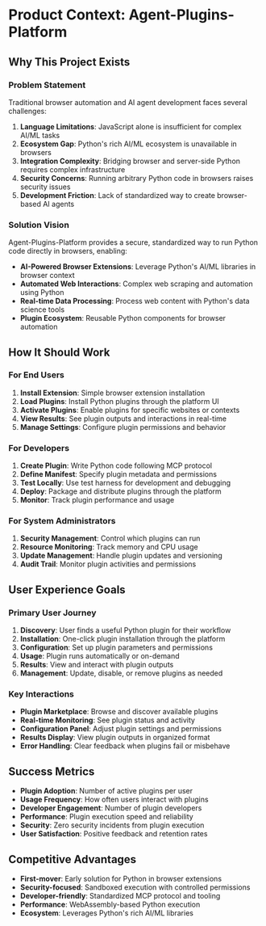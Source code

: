 # Product Context: Agent-Plugins-Platform

## Why This Project Exists

### Problem Statement
Traditional browser automation and AI agent development faces several challenges:
1. **Language Limitations**: JavaScript alone is insufficient for complex AI/ML tasks
2. **Ecosystem Gap**: Python's rich AI/ML ecosystem is unavailable in browsers
3. **Integration Complexity**: Bridging browser and server-side Python requires complex infrastructure
4. **Security Concerns**: Running arbitrary Python code in browsers raises security issues
5. **Development Friction**: Lack of standardized way to create browser-based AI agents

### Solution Vision
Agent-Plugins-Platform provides a secure, standardized way to run Python code directly in browsers, enabling:
- **AI-Powered Browser Extensions**: Leverage Python's AI/ML libraries in browser context
- **Automated Web Interactions**: Complex web scraping and automation using Python
- **Real-time Data Processing**: Process web content with Python's data science tools
- **Plugin Ecosystem**: Reusable Python components for browser automation

## How It Should Work

### For End Users
1. **Install Extension**: Simple browser extension installation
2. **Load Plugins**: Install Python plugins through the platform UI
3. **Activate Plugins**: Enable plugins for specific websites or contexts
4. **View Results**: See plugin outputs and interactions in real-time
5. **Manage Settings**: Configure plugin permissions and behavior

### For Developers
1. **Create Plugin**: Write Python code following MCP protocol
2. **Define Manifest**: Specify plugin metadata and permissions
3. **Test Locally**: Use test harness for development and debugging
4. **Deploy**: Package and distribute plugins through the platform
5. **Monitor**: Track plugin performance and usage

### For System Administrators
1. **Security Management**: Control which plugins can run
2. **Resource Monitoring**: Track memory and CPU usage
3. **Update Management**: Handle plugin updates and versioning
4. **Audit Trail**: Monitor plugin activities and permissions

## User Experience Goals

### Primary User Journey
1. **Discovery**: User finds a useful Python plugin for their workflow
2. **Installation**: One-click plugin installation through the platform
3. **Configuration**: Set up plugin parameters and permissions
4. **Usage**: Plugin runs automatically or on-demand
5. **Results**: View and interact with plugin outputs
6. **Management**: Update, disable, or remove plugins as needed

### Key Interactions
- **Plugin Marketplace**: Browse and discover available plugins
- **Real-time Monitoring**: See plugin status and activity
- **Configuration Panel**: Adjust plugin settings and permissions
- **Results Display**: View plugin outputs in organized format
- **Error Handling**: Clear feedback when plugins fail or misbehave

## Success Metrics
- **Plugin Adoption**: Number of active plugins per user
- **Usage Frequency**: How often users interact with plugins
- **Developer Engagement**: Number of plugin developers
- **Performance**: Plugin execution speed and reliability
- **Security**: Zero security incidents from plugin execution
- **User Satisfaction**: Positive feedback and retention rates

## Competitive Advantages
- **First-mover**: Early solution for Python in browser extensions
- **Security-focused**: Sandboxed execution with controlled permissions
- **Developer-friendly**: Standardized MCP protocol and tooling
- **Performance**: WebAssembly-based Python execution
- **Ecosystem**: Leverages Python's rich AI/ML libraries 